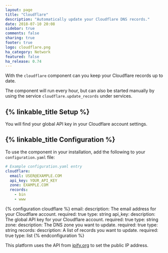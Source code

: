 ```yaml
---
layout: page
title: "Cloudflare"
description: "Automatically update your Cloudflare DNS records."
date: 2018-07-10 20:08
sidebar: true
comments: false
sharing: true
footer: true
logo: cloudflare.png
ha_category: Network
featured: false
ha_release: 0.74
---
```


With the `cloudflare` component can you keep your Cloudflare records up to date.

The component will run every hour, but can also be started manually by using the service `cloudflare.update_records` under services.

## {% linkable_title Setup %}

You will find your global API key in your Cloudflare account settings.

## {% linkable_title Configuration %}

To use the component in your installation, add the following to your `configuration.yaml` file:

```yaml
# Example configuration.yaml entry
cloudflare:
  email: USER@EXAMPLE.COM
  api_key: YOUR_API_KEY
  zone: EXAMPLE.COM
  records:
    - bin
    - www
```

{% configuration cloudflare %}
email:
  description: The email address for your Cloudflare account.
  required: true
  type: string
api_key:
  description: The global API key for your Cloudflare account.
  required: true
  type: string
zone:
  description: The DNS zone you want to update.
  required: true
  type: string
records:
  description: A list of records you want to update.
  required: true
  type: list
{% endconfiguration %}

This platform uses the API from [ipify.org](https://www.ipify.org/) to set the public IP address.
